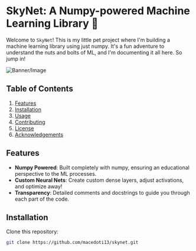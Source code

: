 # SkyNet: A Numpy-powered Machine Learning Library 🚀

Welcome to `SkyNet`! This is my little pet project where I'm building a machine learning library using just numpy. It's a fun adventure to understand the nuts and bolts of ML, and I'm documenting it all here. So jump in!

![Banner/Image](path-to-image-if-you-have-any.jpg)

## Table of Contents
1. [Features](#features)
2. [Installation](#installation)
3. [Usage](#usage)
4. [Contributing](#contributing)
5. [License](#license)
6. [Acknowledgements](#acknowledgements)

## Features
- **Numpy Powered**: Built completely with numpy, ensuring an educational perspective to the ML processes.
- **Custom Neural Nets**: Create custom dense layers, adjust activations, and optimize away!
- **Transparency**: Detailed comments and docstrings to guide you through each part of the code.

## Installation
Clone this repository:
```bash
git clone https://github.com/macedoti13/skynet.git
